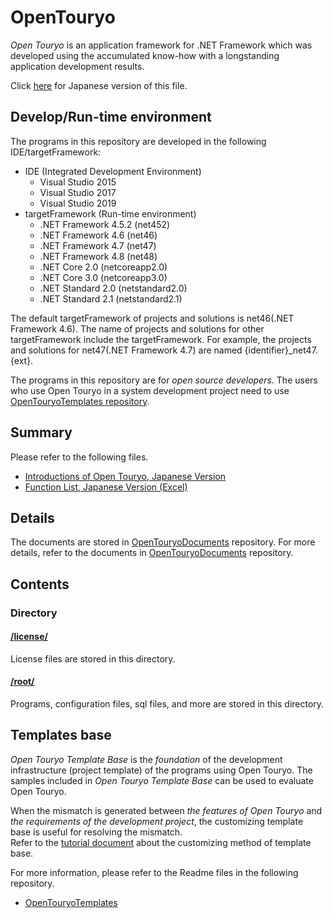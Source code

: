 # OpenTouryo
*Open Touryo* is an application framework for .NET Framework which was developed using the accumulated know-how with a longstanding application development results.

Click [here](Readme.ja.md) for Japanese version of this file.

## Develop/Run-time environment
The programs in this repository are developed in the following IDE/targetFramework:

- IDE (Integrated Development Environment)
  - Visual Studio 2015
  - Visual Studio 2017
  - Visual Studio 2019
- targetFramework (Run-time environment)
  - .NET Framework 4.5.2 (net452)
  - .NET Framework 4.6 (net46)
  - .NET Framework 4.7 (net47)
  - .NET Framework 4.8 (net48)
  - .NET Core 2.0 (netcoreapp2.0)
  - .NET Core 3.0 (netcoreapp3.0)
  - .NET Standard 2.0 (netstandard2.0)
  - .NET Standard 2.1 (netstandard2.1)

The default targetFramework of projects and solutions is net46(.NET Framework 4.6).
The name of projects and solutions for other targetFramework include the targetFramework.
For example, the projects and solutions for net47(.NET Framework 4.7) are named {identifier}_net47.{ext}.

The programs in this repository are for *open source developers*.
The users who use Open Touryo in a system development project need to use [OpenTouryoTemplates repository](https://github.com/OpenTouryoProject/OpenTouryoTemplates).

## Summary
Please refer to the following files.
 - [Introductions of Open Touryo, Japanese Version](https://github.com/OpenTouryoProject/OpenTouryoDocuments/blob/master/documents/0_Introduction/ja-JP/Introduction.md)
 - [Function List, Japanese Version (Excel)](https://github.com/OpenTouryoProject/OpenTouryoDocuments/blob/master/documents/0_Introduction/ja-JP/Functional_list.xlsx)

## Details
The documents are stored in [OpenTouryoDocuments](https://github.com/OpenTouryoProject/OpenTouryoDocuments) repository.
For more details, refer to the documents in [OpenTouryoDocuments](https://github.com/OpenTouryoProject/OpenTouryoDocuments) repository.

## Contents

### Directory

#### [/license/](https://github.com/OpenTouryoProject/OpenTouryo/tree/master/license)
License files are stored in this directory.

#### [/root/](https://github.com/OpenTouryoProject/OpenTouryo/tree/master/root)
Programs, configuration files, sql files, and more are stored in this directory.

## Templates base
*Open Touryo Template Base* is the *foundation* of the development infrastructure (project template) of the programs using Open Touryo.
The samples included in *Open Touryo Template Base* can be used to evaluate Open Touryo. 

When the mismatch is generated between *the features of Open Touryo* and *the requirements of the development project*, the customizing template base is useful for resolving the mismatch.  
Refer to the [tutorial document](https://github.com/OpenTouryoProject/OpenTouryoDocuments/blob/master/documents/2_Tutorial/ja-JP/Tutorial_Template_development.doc) about the customizing method of template base.

For more information, please refer to the Readme files in the following repository.
 - [OpenTouryoTemplates](https://github.com/OpenTouryoProject/OpenTouryoTemplates)
